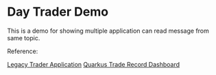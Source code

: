 
# Day Trader Demo

This is a demo for showing multiple application can read message from same topic.

Reference:

[Legacy Trader Application](https://github.com/RedHatWorkshops/sample.daytrader8)
[Quarkus Trade Record Dashboard](https://github.com/RedHatWorkshops/quarkus-daytrader)